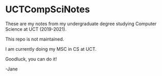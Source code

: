 # UCTCompSciNotes

These are my notes from my undergraduate degree studying Computer Science at UCT (2019-2021).

This repo is not maintained.

I am currently doing my MSC in CS at UCT.

Goodluck, you can do it!

-Jane
